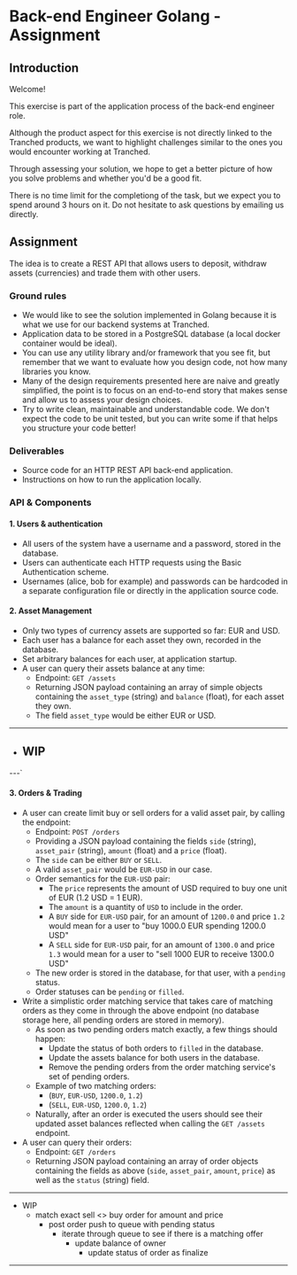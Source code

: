 # Back-end Engineer Golang - Assignment

## Introduction

Welcome!

This exercise is part of the application process of the back-end engineer role.

Although the product aspect for this exercise is not directly linked to the Tranched products, we want to highlight challenges similar to the ones you would encounter working at Tranched.

Through assessing your solution, we hope to get a better picture of how you solve problems and whether you'd be a good fit.

There is no time limit for the completiong of the task, but we expect you to spend around 3 hours on it.
Do not hesitate to ask questions by emailing us directly.

## Assignment

The idea is to create a REST API that allows users to deposit, withdraw assets (currencies) and trade them with other users.

### Ground rules

- We would like to see the solution implemented in Golang because it is what we use for our backend systems at Tranched.
- Application data to be stored in a PostgreSQL database (a local docker container would be ideal).
- You can use any utility library and/or framework that you see fit, but remember that we want to evaluate how you design code, not how many libraries you know.
- Many of the design requirements presented here are naive and greatly simplified, the point is to focus on an end-to-end story that makes sense and allow us to assess your design choices.
- Try to write clean, maintainable and understandable code. We don't expect the code to be unit tested, but you can write some if that helps you structure your code better!

### Deliverables

- Source code for an HTTP REST API back-end application.
- Instructions on how to run the application locally.

### API & Components

#### 1. Users & authentication

- All users of the system have a username and a password, stored in the database.
- Users can authenticate each HTTP requests using the Basic Authentication scheme.
- Usernames (alice, bob for example) and passwords can be hardcoded in a separate configuration file or directly in the application source code.

#### 2. Asset Management

- Only two types of currency assets are supported so far: EUR and USD.
- Each user has a balance for each asset they own, recorded in the database.
- Set arbitrary balances for each user, at application startup.
- A user can query their assets balance at any time:
  - Endpoint: `GET /assets`
  - Returning JSON payload containing an array of simple objects containing the `asset_type` (string) and `balance` (float), for each asset they own.
  - The field `asset_type` would be either EUR or USD.

---

- WIP
  - 

---`

#### 3. Orders & Trading

- A user can create limit buy or sell orders for a valid asset pair, by calling the endpoint:
  - Endpoint: `POST /orders`
  - Providing a JSON payload containing the fields `side` (string), `asset_pair` (string), `amount` (float) and a `price` (float).
  - The `side` can be either `BUY` or `SELL`.
  - A valid `asset_pair` would be `EUR-USD` in our case.
  - Order semantics for the `EUR-USD` pair:
    - The `price` represents the amount of USD required to buy one unit of EUR (1.2 USD = 1 EUR).
    - The `amount` is a quantity of `USD` to include in the order.
    - A `BUY` side for `EUR-USD` pair, for an amount of `1200.0` and price `1.2` would mean for a user to "buy 1000.0 EUR spending 1200.0 USD"
    - A `SELL` side for `EUR-USD` pair, for an amount of `1300.0` and price `1.3` would mean for a user to "sell 1000 EUR to receive 1300.0 USD"
  - The new order is stored in the database, for that user, with a `pending` status.
  - Order statuses can be `pending` or `filled`.
- Write a simplistic order matching service that takes care of matching orders as they come in through the above endpoint (no database storage here, all pending orders are stored in memory).
  - As soon as two pending orders match exactly, a few things should happen:
    - Update the status of both orders to `filled` in the database.
    - Update the assets balance for both users in the database.
    - Remove the pending orders from the order matching service's set of pending orders.
  - Example of two matching orders:
    - (`BUY`, `EUR-USD`, `1200.0`, `1.2`)
    - (`SELL`, `EUR-USD`, `1200.0`, `1.2`)
  - Naturally, after an order is executed the users should see their updated asset balances reflected when calling the `GET /assets` endpoint.
- A user can query their orders:
  - Endpoint: `GET /orders`
  - Returning JSON payload containing an array of order objects containing the fields as above (`side`, `asset_pair`, `amount`, `price`) as well as the `status` (string) field.

---

- WIP
  - match exact sell <> buy order for amount and price
    - post order push to queue with pending status
      - iterate through queue to see if there is a matching offer
        - update balance of owner
          - update status of order as finalize

---